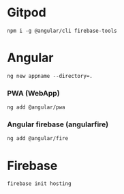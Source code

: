 # Gitpod
`npm i -g @angular/cli firebase-tools`

# Angular
`ng new appname --directory=.`

### PWA (WebApp)
`ng add @angular/pwa`
### Angular firebase (angularfire)
`ng add @angular/fire`

# Firebase
`firebase init hosting`

